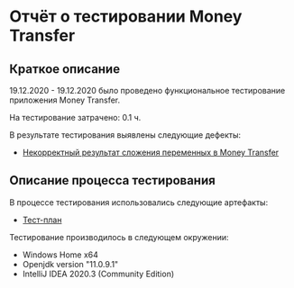 # Отчёт о тестировании Money Transfer

## Краткое описание

19.12.2020 - 19.12.2020 было проведено функциональное тестирование приложения Money Transfer.

На тестирование затрачено: 0.1 ч.

В результате тестирования выявлены следующие дефекты:
* [Некорректный результат сложения переменных в Money Transfer](https://github.com/ks1109b/1.2-Money-Transfer/issues/1#issue-771385062)

## Описание процесса тестирования

В процессе тестирования использовались следующие артефакты:
* [Тест-план](https://github.com/ks1109b/1.2-Money-Transfer/blob/main/testplan.md)

Тестирование производилось в следующем окружении:
* Windows Home x64
* Openjdk version "11.0.9.1"
* IntelliJ IDEA 2020.3 (Community Edition)